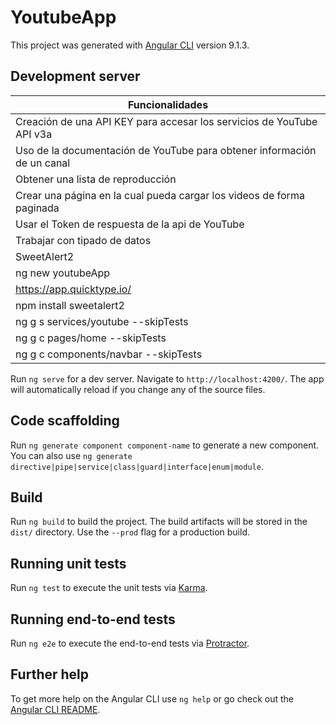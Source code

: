 # YoutubeApp

This project was generated with [Angular CLI](https://github.com/angular/angular-cli) version 9.1.3.

## Development server

| Funcionalidades |
| ------------- |
|Creación de una API KEY para accesar los servicios de YouTube API v3a|
|Uso de la documentación de YouTube para obtener información de un canal|
|Obtener una lista de reproducción|
|Crear una página en la cual pueda cargar los videos de forma paginada|
|Usar el Token de respuesta de la api de YouTube|
|Trabajar con tipado de datos|
|SweetAlert2|
|ng new youtubeApp|
|https://app.quicktype.io/|
|npm install sweetalert2|
|ng g s services/youtube --skipTests|
|ng g c pages/home --skipTests|
|ng g c components/navbar --skipTests|


Run `ng serve` for a dev server. Navigate to `http://localhost:4200/`. The app will automatically reload if you change any of the source files.

## Code scaffolding

Run `ng generate component component-name` to generate a new component. You can also use `ng generate directive|pipe|service|class|guard|interface|enum|module`.

## Build

Run `ng build` to build the project. The build artifacts will be stored in the `dist/` directory. Use the `--prod` flag for a production build.

## Running unit tests

Run `ng test` to execute the unit tests via [Karma](https://karma-runner.github.io).

## Running end-to-end tests

Run `ng e2e` to execute the end-to-end tests via [Protractor](http://www.protractortest.org/).

## Further help

To get more help on the Angular CLI use `ng help` or go check out the [Angular CLI README](https://github.com/angular/angular-cli/blob/master/README.md).
